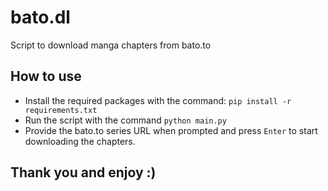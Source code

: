 # bato.dl
Script to download manga chapters from bato.to

## How to use
- Install the required packages with the command: `pip install -r requirements.txt`
- Run the script with the command `python main.py`
- Provide the bato.to series URL when prompted and press `Enter` to start downloading the chapters.

## Thank you and enjoy :)